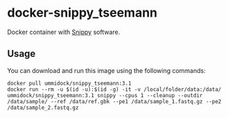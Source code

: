 # docker-snippy_tseemann

Docker container with [Snippy](https://github.com/tseemann/snippy) software.

Usage
-----

You can download and run this image using the following commands:

    docker pull ummidock/snippy_tseemann:3.1
    docker run --rm -u $(id -u):$(id -g) -it -v /local/folder/data:/data/ ummidock/snippy_tseemann:3.1 snippy --cpus 1 --cleanup --outdir /data/sample/ --ref /data/ref.gbk --pe1 /data/sample_1.fastq.gz --pe2 /data/sample_2.fastq.gz

